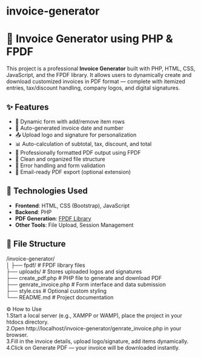 # invoice-generator
# 🧾 Invoice Generator using PHP & FPDF

This project is a professional **Invoice Generator** built with PHP, HTML, CSS, JavaScript, and the FPDF library. It allows users to dynamically create and download customized invoices in PDF format — complete with itemized entries, tax/discount handling, company logos, and digital signatures.

## ✨ Features

- 🧠 Dynamic form with add/remove item rows
- 📅 Auto-generated invoice date and number
- 📤 Upload logo and signature for personalization
- 📊 Auto-calculation of subtotal, tax, discount, and total
- 📄 Professionally formatted PDF output using FPDF
- 📁 Clean and organized file structure
- 💬 Error handling and form validation
- 📧 Email-ready PDF export (optional extension)

## 🚀 Technologies Used

- **Frontend**: HTML, CSS (Bootstrap), JavaScript
- **Backend**: PHP
- **PDF Generation**: [FPDF Library](http://www.fpdf.org/)
- **Other Tools**: File Upload, Session Management


## 📁 File Structure

/invoice-generator/<br>
│
├── fpdf/ # FPDF library files<br>
├── uploads/ # Stores uploaded logos and signatures<br>
├── create_pdf.php # PHP file to generate and download PDF<br>
├── genrate_invoice.php # Form interface and data submission<br>
├── style.css # Optional custom styling<br>
└── README.md # Project documentation<br>

⚙️ How to Use<br>
1.Start a local server (e.g., XAMPP or WAMP), place the project in your htdocs directory.<br>
2.Open http://localhost/invoice-generator/genrate_invoice.php in your browser.<br>
3.Fill in the invoice details, upload logo/signature, add items dynamically.<br>
4.Click on Generate PDF — your invoice will be downloaded instantly.<br>
